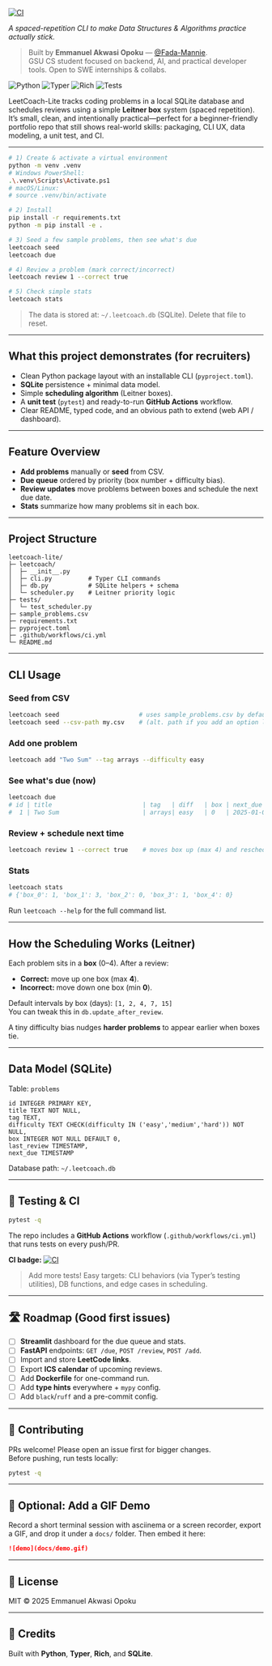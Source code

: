 
[![CI](https://github.com/Fada-Mannie/leetcoach-lite/actions/workflows/ci.yml/badge.svg)](https://github.com/Fada-Mannie/leetcoach-lite/actions/workflows/ci.yml)

*A spaced-repetition CLI to make Data Structures & Algorithms practice actually stick.*

> Built by **Emmanuel Akwasi Opoku** — [@Fada-Mannie](https://github.com/Fada-Mannie).  
> GSU CS student focused on backend, AI, and practical developer tools. Open to SWE internships & collabs.

<p align="left">
  <img alt="Python" src="https://img.shields.io/badge/Python-%E2%89%A53.10-blue">
  <img alt="Typer" src="https://img.shields.io/badge/CLI-Typer-informational">
  <img alt="Rich" src="https://img.shields.io/badge/Terminal-Rich-brightgreen">
  <img alt="Tests" src="https://img.shields.io/badge/Tests-pytest-success">
</p>

LeetCoach-Lite tracks coding problems in a local SQLite database and schedules reviews using a simple **Leitner box** system (spaced repetition).  
It’s small, clean, and intentionally practical—perfect for a beginner-friendly portfolio repo that still shows real-world skills: packaging, CLI UX, data modeling, a unit test, and CI.

---



```bash
# 1) Create & activate a virtual environment
python -m venv .venv
# Windows PowerShell:
.\.venv\Scripts\Activate.ps1
# macOS/Linux:
# source .venv/bin/activate

# 2) Install
pip install -r requirements.txt
python -m pip install -e .

# 3) Seed a few sample problems, then see what's due
leetcoach seed
leetcoach due

# 4) Review a problem (mark correct/incorrect)
leetcoach review 1 --correct true

# 5) Check simple stats
leetcoach stats
```

>  The data is stored at: `~/.leetcoach.db` (SQLite). Delete that file to reset.

---

## What this project demonstrates (for recruiters)
- Clean Python package layout with an installable CLI (`pyproject.toml`).
- **SQLite** persistence + minimal data model.
- Simple **scheduling algorithm** (Leitner boxes).
- A **unit test** (`pytest`) and ready-to-run **GitHub Actions** workflow.
- Clear README, typed code, and an obvious path to extend (web API / dashboard).

---

##  Feature Overview
- **Add problems** manually or **seed** from CSV.
- **Due queue** ordered by priority (box number + difficulty bias).
- **Review updates** move problems between boxes and schedule the next due date.
- **Stats** summarize how many problems sit in each box.

---

## Project Structure
```
leetcoach-lite/
├─ leetcoach/
│  ├─ __init__.py
│  ├─ cli.py          # Typer CLI commands
│  ├─ db.py           # SQLite helpers + schema
│  └─ scheduler.py    # Leitner priority logic
├─ tests/
│  └─ test_scheduler.py
├─ sample_problems.csv
├─ requirements.txt
├─ pyproject.toml
├─ .github/workflows/ci.yml
└─ README.md
```

---

##  CLI Usage

### Seed from CSV
```bash
leetcoach seed                      # uses sample_problems.csv by default
leetcoach seed --csv-path my.csv    # (alt. path if you add an option later)
```

### Add one problem
```bash
leetcoach add "Two Sum" --tag arrays --difficulty easy
```

### See what's due (now)
```bash
leetcoach due
# id | title                         | tag   | diff   | box | next_due
#  1 | Two Sum                       | arrays| easy   | 0   | 2025-01-01 12:00:00
```

### Review + schedule next time
```bash
leetcoach review 1 --correct true    # moves box up (max 4) and reschedules
```

### Stats
```bash
leetcoach stats
# {'box_0': 1, 'box_1': 3, 'box_2': 0, 'box_3': 1, 'box_4': 0}
```

Run `leetcoach --help` for the full command list.

---

##  How the Scheduling Works (Leitner)
Each problem sits in a **box** (0–4). After a review:
- **Correct:** move up one box (max **4**).
- **Incorrect:** move down one box (min **0**).

Default intervals by box (days): `[1, 2, 4, 7, 15]`  
You can tweak this in `db.update_after_review`.

A tiny difficulty bias nudges **harder problems** to appear earlier when boxes tie.

---

## Data Model (SQLite)
Table: `problems`
```
id INTEGER PRIMARY KEY,
title TEXT NOT NULL,
tag TEXT,
difficulty TEXT CHECK(difficulty IN ('easy','medium','hard')) NOT NULL,
box INTEGER NOT NULL DEFAULT 0,
last_review TIMESTAMP,
next_due TIMESTAMP
```
Database path: `~/.leetcoach.db`

---

## 🧪 Testing & CI
```bash
pytest -q
```
The repo includes a **GitHub Actions** workflow (`.github/workflows/ci.yml`) that runs tests on every push/PR.

**CI badge:** [![CI](https://github.com/Fada-Mannie/leetcoach-lite/actions/workflows/ci.yml/badge.svg)](https://github.com/Fada-Mannie/leetcoach-lite/actions/workflows/ci.yml)

> Add more tests! Easy targets: CLI behaviors (via Typer’s testing utilities), DB functions, and edge cases in scheduling.

---

## 🛣️ Roadmap (Good first issues)
- [ ] **Streamlit** dashboard for the due queue and stats.
- [ ] **FastAPI** endpoints: `GET /due`, `POST /review`, `POST /add`.
- [ ] Import and store **LeetCode links**.
- [ ] Export **ICS calendar** of upcoming reviews.
- [ ] Add **Dockerfile** for one-command run.
- [ ] Add **type hints** everywhere + `mypy` config.
- [ ] Add `black`/`ruff` and a pre-commit config.

---

## 🤝 Contributing
PRs welcome! Please open an issue first for bigger changes.  
Before pushing, run tests locally:

```bash
pytest -q
```

---

## 📸 Optional: Add a GIF Demo
Record a short terminal session with asciinema or a screen recorder, export a GIF, and drop it under a `docs/` folder. Then embed it here:

```markdown
![demo](docs/demo.gif)
```

---

## 📜 License
MIT © 2025 Emmanuel Akwasi Opoku

---

## 🙌 Credits
Built with **Python**, **Typer**, **Rich**, and **SQLite**.
